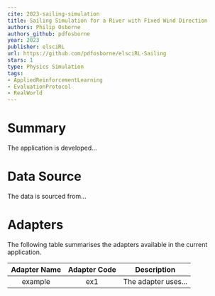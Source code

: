 ```yaml
---
cite: 2023-sailing-simulation
title: Sailing Simulation for a River with Fixed Wind Direction
authors: Philip Osborne
authors_github: pdfosborne
year: 2023
publisher: elsciRL
url: https://github.com/pdfosborne/elsciRL-Sailing
stars: 1
type: Physics Simulation
tags: 
- AppliedReinforcementLearning
- EvaluationProtocol
- RealWorld
---
```


# Summary

The application is developed...

# Data Source

The data is sourced from...

# Adapters

The following table summarises the adapters available in the current application.


| Adapter Name | Adapter Code | Description |
| :---: | :---: | :---: |
| example | ex1 | The adapter uses... |

